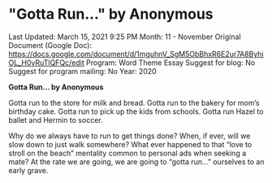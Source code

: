 # "Gotta Run…" by Anonymous

Last Updated: March 15, 2021 9:25 PM
Month: 11 - November
Original Document (Google Doc): https://docs.google.com/document/d/1mguhnV_SgM5ObBhxR6E2ur7A8ByhiOL_H0yRuTlQFQc/edit
Program: Word Theme Essay
Suggest for blog: No
Suggest for program mailing: No
Year: 2020

**Gotta Run… by Anonymous**

Gotta run to the store for milk and bread. Gotta run to the bakery for mom’s birthday cake. Gotta run to pick up the kids from schools. Gotta run Hazel to ballet and Hermin to soccer.

Why do we always have to run to get things done? When, if ever, will we slow down to just walk somewhere? What ever happened to that “love to stroll on the beach” mentality common to personal ads when seeking a mate? At the rate we are going, we are going to “gotta run…” ourselves to an early grave.